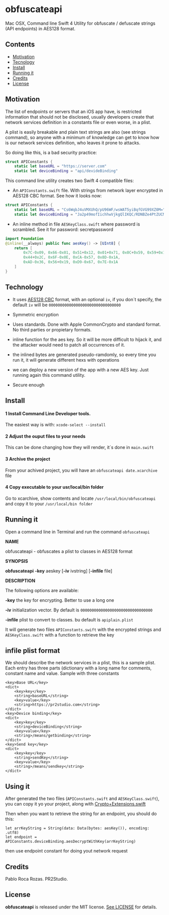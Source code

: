 # obfuscateapi

Mac OSX, Command line Swift 4 Utility for obfuscate / defuscate strings (API endpoints) in AES128 format.

## Contents

- [Motivation](#motivation)
- [Tecnology](#technology)
- [Install](#install)
- [Running it](#running-it)
- [Credits](#credits)
- [License](#license)

## Motivation

The list of endpoints or servers that an iOS app have, is restricted information that should not be disclosed, usually developers create that network services definition in a constants file or even worse, in a plist.

A plist is easily breakable and plain text strings are also (see strings command), so anyone with a minimum of knowledge can get to know how is our network services definition, who leaves it prone to attacks.

So doing like this, is a bad security practice:

```swift
struct APIConstants {
    static let baseURL = "https://server.com"
    static let deviceBinding = "api/devideBinding"
```

This command line utility creates two Swift 4 compatible files:

- An ```APIConstants.swift``` file. With strings from network layer encrypted in AES128 CBC format. See how it looks now:

```swift
struct APIConstants {
    static let baseURL = "Cs6WqbJ4uVMXUhQ/pU96WF/wsWAT5yiBqfGVG99XZ0M="
    static let deviceBinding = "Ja2p49mofIichhwVjkgQlIKQC/RDNBZe4PtZUCMaYCY="
```

- An inline method in file ```AESKeyClass.swift``` where password is scrambled. See it for password: secretpassword

```swift
import Foundation
@inline(__always) public func aesKey() -> [UInt8] {
    return [
        0x7C-0x09, 0x66-0x01, 0x51+0x12, 0x01+0x71, 0x0C+0x59, 0x59+0x1B,
        0x44+0x2C, 0x6F-0x0E, 0xCA-0x57, 0x8D-0x1A,
        0xAD-0x36, 0x56+0x19, 0xD9-0x67, 0x7E-0x1A
    ]
}
```
## Technology

* It uses [AES128 CBC](https://tools.ietf.org/html/rfc3602) format, with an optional ```iv```, if you don´t specify, the default ```iv``` will be ```00000000000000000000000000000000```

* Symmetric encryption

* Uses standards. Done with Apple CommonCrypto and standard format. No third parties or propietary formats.

* inline function for the aes key. So it will be more difficult to hijack it, and the attacker would need to patch all occurrences of it.

* the inlined bytes are generated pseudo-ramdomly, so every time you run it, it will generate different hexs with operations

* we can deploy a new version of the app with a new AES key. Just running again this command utility.

* Secure enough

## Install

#### 1 Install Command Line Developer tools.

The easiest way is with: ```xcode-select --install```

#### 2 Adjust the ouput files to your needs

This can be done changing how they will render, it´s done in ```main.swift```

#### 3 Archive the project

From your achived project, you will have an ```obfuscateapi date.xcarchive``` file

#### 4 Copy executable to your usr/local/bin folder

Go to xcarchive, show contents and locate  ```/usr/local/bin/obfuscateapi``` and copy it to your ```/usr/local/bin folder```

## Running it

Open a command line in Terminal and run the command ```obfuscateapi```

**NAME** 

obfuscateapi - obfuscates a plist to classes in AES128 format

**SYNOPSIS**

   **obfuscateapi** **-key** aeskey [**-iv** ivstring] [**-infile** file]

**DESCRIPTION**

The following options are available:

**-key** the key for encrypting. Better to use a long one

**-iv** initialization vector. By default is `00000000000000000000000000000000`

**-infile** plist to convert to classes. bu default is `apiplain.plist`

It will generate two files `APIConstants.swift` with the encrypted strings and `AESKeyClass.swift` with a function to retrieve the key

## infile plist format

We should describe the network services in a plist, this is a sample plist. Each entry has three parts (dictionary with a long name for comments, constant name and value. Sample with three constants

	<key>Base URL</key>
	<dict>
		<key>key</key>
		<string>baseURL</string>
		<key>value</key>
		<string>https://pr2studio.com</string>
	</dict>
	<key>Device binding</key>
	<dict>
		<key>key</key>
		<string>deviceBinding</string>
		<key>value</key>
		<string>/means/getbinding</string>
	</dict>
	<key>Send key</key>
	<dict>
		<key>key</key>
		<string>sendKey</string>
		<key>value</key>
		<string>/means/sendkey</string>
	</dict>

## Using it

After generated the two files (`APIConstants.swift` and `AESKeyClass.swift`), you can copy it yo your project, along with [Crypto+Extensions.swift](https://github.com/pabloroca/obfuscateapi/blob/master/obfuscateapi/Crypto%2BExtensions.swift)

Then when you want to retrieve the string for an endpoint, you should do this:

```
let arrKeyString = String(data: Data(bytes: aesKey()), encoding: .utf8)
let endpoint = APIConstants.deviceBinding.aesDecryptWithKey(arrKeyString)
```

then use endpoint constant for doing yout network request


## Credits

Pablo Roca Rozas. PR2Studio.

## License

**obfuscateapi** is released under the MIT license. [See LICENSE](https://github.com/pabloroca/obfuscateapi/blob/master/LICENSE) for details.
